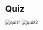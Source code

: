 # Quiz

![quiz1](https://user-images.githubusercontent.com/70255378/91684761-5828a500-eb93-11ea-9542-6d422dfde325.png)
![quiz2](https://user-images.githubusercontent.com/70255378/91684764-5b239580-eb93-11ea-998a-a08c00c4ed53.png)
